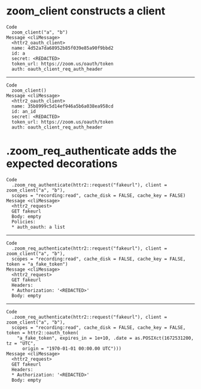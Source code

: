 # zoom_client constructs a client

    Code
      zoom_client("a", "b")
    Message <cliMessage>
      <httr2_oauth_client>
      name: 4d52a7da68952b85f039e85a90f9bbd2
      id: a
      secret: <REDACTED>
      token_url: https://zoom.us/oauth/token
      auth: oauth_client_req_auth_header

---

    Code
      zoom_client()
    Message <cliMessage>
      <httr2_oauth_client>
      name: 35b8999c5d14ef946a5b6a038ea958cd
      id: an_id
      secret: <REDACTED>
      token_url: https://zoom.us/oauth/token
      auth: oauth_client_req_auth_header

# .zoom_req_authenticate adds the expected decorations

    Code
      .zoom_req_authenticate(httr2::request("fakeurl"), client = zoom_client("a", "b"),
      scopes = "recording:read", cache_disk = FALSE, cache_key = FALSE)
    Message <cliMessage>
      <httr2_request>
      GET fakeurl
      Body: empty
      Policies:
      * auth_oauth: a list

---

    Code
      .zoom_req_authenticate(httr2::request("fakeurl"), client = zoom_client("a", "b"),
      scopes = "recording:read", cache_disk = FALSE, cache_key = FALSE, token = "a_fake_token")
    Message <cliMessage>
      <httr2_request>
      GET fakeurl
      Headers:
      * Authorization: '<REDACTED>'
      Body: empty

---

    Code
      .zoom_req_authenticate(httr2::request("fakeurl"), client = zoom_client("a", "b"),
      scopes = "recording:read", cache_disk = FALSE, cache_key = FALSE, token = httr2::oauth_token(
        "a_fake_token", expires_in = 1e+10, .date = as.POSIXct(1672531200, tz = "UTC",
          origin = "1970-01-01 00:00.00 UTC")))
    Message <cliMessage>
      <httr2_request>
      GET fakeurl
      Headers:
      * Authorization: '<REDACTED>'
      Body: empty

